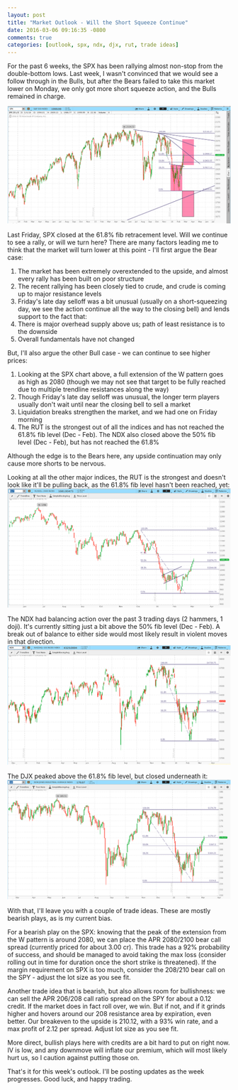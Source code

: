 ```yaml
---
layout: post
title: "Market Outlook - Will the Short Squeeze Continue"
date: 2016-03-06 09:16:35 -0800
comments: true
categories: [outlook, spx, ndx, djx, rut, trade ideas]
---
```


For the past 6 weeks, the SPX has been rallying almost non-stop from the double-bottom lows. Last week, I wasn't convinced that we would see a follow through in the Bulls, but after the Bears failed to take this market lower on Monday, we only got more short squeeze action, and the Bulls remained in charge.

[![SPX - 2016-03-06 Daily Timeframe Fibonaccis](/images/blog/03062016/spx.png)](/images/blog/03062016/spx.png)

Last Friday, SPX closed at the 61.8% fib retracement level. Will we continue to see a rally, or will we turn here? There are many factors leading me to think that the market will turn lower at this point - I'll first argue the Bear case:
1. The market has been extremely overextended to the upside, and almost every rally has been built on poor structure
2. The recent rallying has been closely tied to crude, and crude is coming up to major resistance levels
3. Friday's late day selloff was a bit unusual (usually on a short-squeezing day, we see the action continue all the way to the closing bell) and lends support to the fact that:
5. There is major overhead supply above us; path of least resistance is to the downside
6. Overall fundamentals have not changed

But, I'll also argue the other Bull case - we can continue to see higher prices:
1. Looking at the SPX chart above, a full extension of the W pattern goes as high as 2080 (though we may not see that target to be fully reached due to multiple trendline resistances along the way)
2. Though Friday's late day selloff was unusual, the longer term players usually don't wait until near the closing bell to sell a market
3. Liquidation breaks strengthen the market, and we had one on Friday morning
4. The RUT is the strongest out of all the indices and has not reached the 61.8% fib level (Dec - Feb). The NDX also closed above the 50% fib level (Dec - Feb), but has not reached the 61.8%

Although the edge is to the Bears here, any upside continuation may only cause more shorts to be nervous.

Looking at all the other major indices, the RUT is the strongest and doesn't look like it'll be pulling back, as the 61.8% fib level hasn't been reached, yet:
[![RUT - 2016-03-06 Daily Timeframe Fibonaccis](/images/blog/03062016/rut.png)](/images/blog/03062016/rut.png)

The NDX had balancing action over the past 3 trading days (2 hammers, 1 doji). It's currently sitting just a bit above the 50% fib level (Dec - Feb). A break out of balance to either side would most likely result in violent moves in that direction.
[![NDX - 2016-03-06 Daily Timeframe Fibonaccis](/images/blog/03062016/ndx.png)](/images/blog/03062016/ndx.png)

The DJX peaked above the 61.8% fib level, but closed underneath it:
[![DJX - 2016-03-06 Daily Timeframe Fibonaccis](/images/blog/03062016/djx.png)](/images/blog/03062016/djx.png)

With that, I'll leave you with a couple of trade ideas. These are mostly bearish plays, as is my current bias.

For a bearish play on the SPX: knowing that the peak of the extension from the W pattern is around 2080, we can place the APR 2080/2100 bear call spread (currently priced for about 3.00 cr). This trade has a 92% probability of success, and should be managed to avoid taking the max loss (consider rolling out in time for duration once the short strike is threatened). If the margin requirement on SPX is too much, consider the 208/210 bear call on the SPY - adjust the lot size as you see fit.

Another trade idea that is bearish, but also allows room for bullishness: we can sell the APR 206/208 call ratio spread on the SPY for about a 0.12 credit. If the market does in fact roll over, we win. But if not, and if it grinds higher and hovers around our 208 resistance area by expiration, even better. Our breakeven to the upside is 210.12, with a 93% win rate, and a max profit of 2.12 per spread. Adjust lot size as you see fit.

More direct, bullish plays here with credits are a bit hard to put on right now. IV is low, and any downmove will inflate our premium, which will most likely hurt us, so I caution against putting those on.

That's it for this week's outlook. I'll be posting updates as the week progresses. Good luck, and happy trading.
